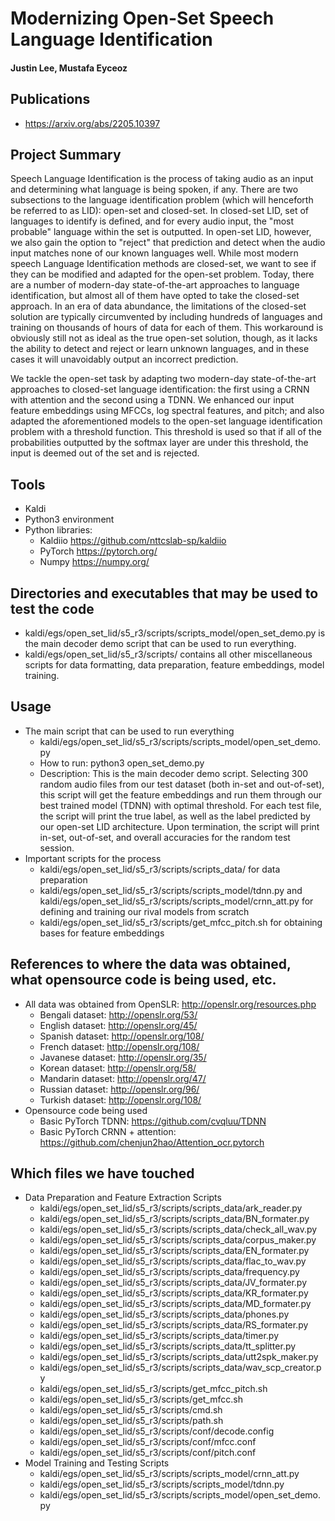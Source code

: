 # Modernizing Open-Set Speech Language Identification

#### Justin Lee, Mustafa Eyceoz

## Publications

- https://arxiv.org/abs/2205.10397

## Project Summary

Speech Language Identification is the process of taking audio as an input and determining what language is being spoken, if any. There are two subsections to the language identification  problem (which will henceforth be referred to as LID): open-set and closed-set. In closed-set LID, set of languages to identify is defined, and for every audio input, the "most probable" language  within the set is outputted. In open-set LID, however, we also gain the option to "reject" that prediction and detect when the audio input matches none of our known languages well. While  most modern speech Language Identification methods are closed-set, we want to see if they can be modified and adapted for the open-set problem. Today, there are a number of modern-day state-of-the-art approaches to language identification, but almost all of them have opted to take the closed-set approach. In an era of data abundance, the limitations of the closed-set solution are typically circumvented by including hundreds of languages and training on thousands of hours of data for each of them. This workaround is obviously still not as ideal as the true open-set solution, though, as it lacks the ability to detect and reject or learn unknown languages, and in these cases it will unavoidably output an incorrect prediction. 

We tackle the open-set task by adapting two modern-day state-of-the-art approaches to closed-set language identification: the first using a CRNN with attention and the second using a TDNN. We enhanced our input feature embeddings using MFCCs, log spectral features, and pitch; and also adapted the aforementioned models to the open-set language identification problem with a threshold function. This threshold is used so that if all of the probabilities outputted by the softmax layer are under this threshold, the input is deemed out of the set and is rejected. 

## Tools

- Kaldi
- Python3 environment
- Python libraries: 
    - Kaldiio https://github.com/nttcslab-sp/kaldiio
    - PyTorch https://pytorch.org/
    - Numpy https://numpy.org/

## Directories and executables that may be used to test the code
- kaldi/egs/open_set_lid/s5_r3/scripts/scripts_model/open_set_demo.py 
    is the main decoder demo script that can be used to run everything.
- kaldi/egs/open_set_lid/s5_r3/scripts/ contains all other miscellaneous scripts
    for data formatting, data preparation, feature embeddings, model training.


## Usage
- The main script that can be used to run everything
    - kaldi/egs/open_set_lid/s5_r3/scripts/scripts_model/open_set_demo.py 
    - How to run: 
        python3 open_set_demo.py
    - Description: 
        This is the main decoder demo script. Selecting 300 random audio files from
        our test dataset (both in-set and out-of-set), this script will get the 
        feature embeddings and run them through our best trained model (TDNN) with 
        optimal threshold. For each test file, the script will print the true label, 
        as well as the label predicted by our open-set LID architecture. Upon 
        termination, the script will print in-set, out-of-set, and overall accuracies
        for the random test session.
- Important scripts for the process 
    - kaldi/egs/open_set_lid/s5_r3/scripts/scripts_data/ 
        for data preparation
    - kaldi/egs/open_set_lid/s5_r3/scripts/scripts_model/tdnn.py and kaldi/egs/open_set_lid/s5_r3/scripts/scripts_model/crnn_att.py
        for defining and training our rival models from scratch
    - kaldi/egs/open_set_lid/s5_r3/scripts/get_mfcc_pitch.sh
        for obtaining bases for feature embeddings


## References to where the data was obtained, what opensource code is being used, etc. 
- All data was obtained from OpenSLR: http://openslr.org/resources.php
    - Bengali dataset: http://openslr.org/53/
    - English dataset: http://openslr.org/45/
    - Spanish dataset: http://openslr.org/108/
    - French dataset: http://openslr.org/108/
    - Javanese dataset: http://openslr.org/35/
    - Korean dataset: http://openslr.org/58/
    - Mandarin dataset: http://openslr.org/47/
    - Russian dataset: http://openslr.org/96/
    - Turkish dataset:  http://openslr.org/108/
- Opensource code being used
    - Basic PyTorch TDNN: https://github.com/cvqluu/TDNN
    - Basic PyTorch CRNN + attention: https://github.com/chenjun2hao/Attention_ocr.pytorch


## Which files we have touched
- Data Preparation and Feature Extraction Scripts
    - kaldi/egs/open_set_lid/s5_r3/scripts/scripts_data/ark_reader.py
    - kaldi/egs/open_set_lid/s5_r3/scripts/scripts_data/BN_formater.py
    - kaldi/egs/open_set_lid/s5_r3/scripts/scripts_data/check_all_wav.py
    - kaldi/egs/open_set_lid/s5_r3/scripts/scripts_data/corpus_maker.py
    - kaldi/egs/open_set_lid/s5_r3/scripts/scripts_data/EN_formater.py
    - kaldi/egs/open_set_lid/s5_r3/scripts/scripts_data/flac_to_wav.py
    - kaldi/egs/open_set_lid/s5_r3/scripts/scripts_data/frequency.py
    - kaldi/egs/open_set_lid/s5_r3/scripts/scripts_data/JV_formater.py
    - kaldi/egs/open_set_lid/s5_r3/scripts/scripts_data/KR_formater.py
    - kaldi/egs/open_set_lid/s5_r3/scripts/scripts_data/MD_formater.py
    - kaldi/egs/open_set_lid/s5_r3/scripts/scripts_data/phones.py
    - kaldi/egs/open_set_lid/s5_r3/scripts/scripts_data/RS_formater.py
    - kaldi/egs/open_set_lid/s5_r3/scripts/scripts_data/timer.py
    - kaldi/egs/open_set_lid/s5_r3/scripts/scripts_data/tt_splitter.py
    - kaldi/egs/open_set_lid/s5_r3/scripts/scripts_data/utt2spk_maker.py
    - kaldi/egs/open_set_lid/s5_r3/scripts/scripts_data/wav_scp_creator.py
    - kaldi/egs/open_set_lid/s5_r3/scripts/get_mfcc_pitch.sh
    - kaldi/egs/open_set_lid/s5_r3/scripts/get_mfcc.sh
    - kaldi/egs/open_set_lid/s5_r3/scripts/cmd.sh
    - kaldi/egs/open_set_lid/s5_r3/scripts/path.sh
    - kaldi/egs/open_set_lid/s5_r3/scripts/conf/decode.config
    - kaldi/egs/open_set_lid/s5_r3/scripts/conf/mfcc.conf
    - kaldi/egs/open_set_lid/s5_r3/scripts/conf/pitch.conf
- Model Training and Testing Scripts
    - kaldi/egs/open_set_lid/s5_r3/scripts/scripts_model/crnn_att.py
    - kaldi/egs/open_set_lid/s5_r3/scripts/scripts_model/tdnn.py
    - kaldi/egs/open_set_lid/s5_r3/scripts/scripts_model/open_set_demo.py
